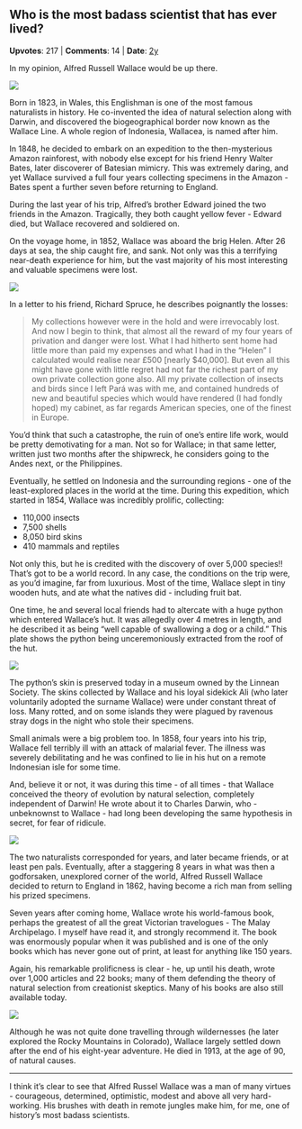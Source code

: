 ## Who is the most badass scientist that has ever lived?
    
**Upvotes**: 217 | **Comments**: 14 | **Date**: [2y](https://www.quora.com/Who-is-the-most-badass-scientist-that-has-ever-lived/answer/Gary-Meaney)

In my opinion, Alfred Russell Wallace would be up there.

![](https://qph.fs.quoracdn.net/main-qimg-a4197251ca2d7ddb23be9df3dca8c199-lq)

Born in 1823, in Wales, this Englishman is one of the most famous naturalists in history. He co-invented the idea of natural selection along with Darwin, and discovered the biogeographical border now known as the Wallace Line. A whole region of Indonesia, Wallacea, is named after him.

In 1848, he decided to embark on an expedition to the then-mysterious Amazon rainforest, with nobody else except for his friend Henry Walter Bates, later discoverer of Batesian mimicry. This was extremely daring, and yet Wallace survived a full four years collecting specimens in the Amazon - Bates spent a further seven before returning to England.

During the last year of his trip, Alfred’s brother Edward joined the two friends in the Amazon. Tragically, they both caught yellow fever - Edward died, but Wallace recovered and soldiered on.

On the voyage home, in 1852, Wallace was aboard the brig Helen. After 26 days at sea, the ship caught fire, and sank. Not only was this a terrifying near-death experience for him, but the vast majority of his most interesting and valuable specimens were lost.

![](https://qph.fs.quoracdn.net/main-qimg-5a33744cdf15ccdb78be237ffc890dfc-pjlq)

In a letter to his friend, Richard Spruce, he describes poignantly the losses:

> My collections however were in the hold and were irrevocably lost. And now I begin to think, that almost all the reward of my four years of privation and danger were lost. What I had hitherto sent home had little more than paid my expenses and what I had in the “Helen” I calculated would realise near £500 \[nearly $40,000\]. But even all this might have gone with little regret had not far the richest part of my own private collection gone also. All my private collection of insects and birds since I left Pará was with me, and contained hundreds of new and beautiful species which would have rendered (I had fondly hoped) my cabinet, as far regards American species, one of the finest in Europe.

You’d think that such a catastrophe, the ruin of one’s entire life work, would be pretty demotivating for a man. Not so for Wallace; in that same letter, written just two months after the shipwreck, he considers going to the Andes next, or the Philippines.

Eventually, he settled on Indonesia and the surrounding regions - one of the least-explored places in the world at the time. During this expedition, which started in 1854, Wallace was incredibly prolific, collecting:

*   110,000 insects
*   7,500 shells
*   8,050 bird skins
*   410 mammals and reptiles

Not only this, but he is credited with the discovery of over 5,000 species!! That’s got to be a world record. In any case, the conditions on the trip were, as you’d imagine, far from luxurious. Most of the time, Wallace slept in tiny wooden huts, and ate what the natives did - including fruit bat.

One time, he and several local friends had to altercate with a huge python which entered Wallace’s hut. It was allegedly over 4 metres in length, and he described it as being “well capable of swallowing a dog or a child.” This plate shows the python being unceremoniously extracted from the roof of the hut.

![](https://qph.fs.quoracdn.net/main-qimg-15b88feed0f869bf0e1cc2dc78c403c8-lq)

The python’s skin is preserved today in a museum owned by the Linnean Society. The skins collected by Wallace and his loyal sidekick Ali (who later voluntarily adopted the surname Wallace) were under constant threat of loss. Many rotted, and on some islands they were plagued by ravenous stray dogs in the night who stole their specimens.

Small animals were a big problem too. In 1858, four years into his trip, Wallace fell terribly ill with an attack of malarial fever. The illness was severely debilitating and he was confined to lie in his hut on a remote Indonesian isle for some time.

And, believe it or not, it was during this time - of all times - that Wallace conceived the theory of evolution by natural selection, completely independent of Darwin! He wrote about it to Charles Darwin, who - unbeknownst to Wallace - had long been developing the same hypothesis in secret, for fear of ridicule.

![](https://qph.fs.quoracdn.net/main-qimg-a5a8fe76d4ba54ca4e72e638e2f8b354-lq)

The two naturalists corresponded for years, and later became friends, or at least pen pals. Eventually, after a staggering 8 years in what was then a godforsaken, unexplored corner of the world, Alfred Russell Wallace decided to return to England in 1862, having become a rich man from selling his prized specimens.

Seven years after coming home, Wallace wrote his world-famous book, perhaps the greatest of all the great Victorian travelogues - The Malay Archipelago. I myself have read it, and strongly recommend it. The book was enormously popular when it was published and is one of the only books which has never gone out of print, at least for anything like 150 years.

Again, his remarkable prolificness is clear - he, up until his death, wrote over 1,000 articles and 22 books; many of them defending the theory of natural selection from creationist skeptics. Many of his books are also still available today.

![](https://qph.fs.quoracdn.net/main-qimg-f6e13ff32e486bb4a0643c1d2970112c-lq)

Although he was not quite done travelling through wildernesses (he later explored the Rocky Mountains in Colorado), Wallace largely settled down after the end of his eight-year adventure. He died in 1913, at the age of 90, of natural causes.

* * *

I think it’s clear to see that Alfred Russel Wallace was a man of many virtues - courageous, determined, optimistic, modest and above all very hard-working. His brushes with death in remote jungles make him, for me, one of history’s most badass scientists.


